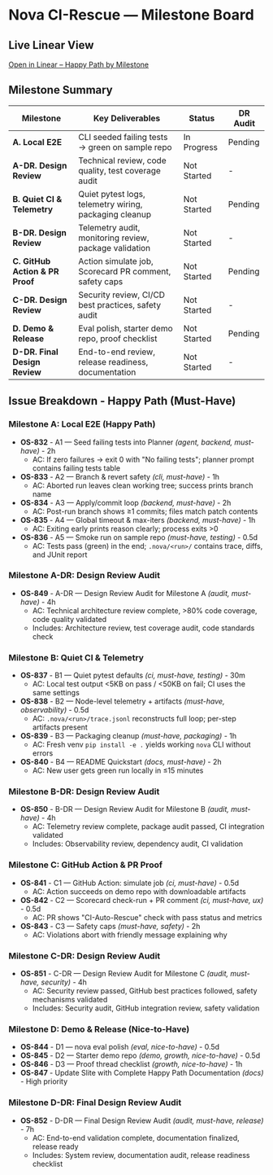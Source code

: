# Nova CI-Rescue — Milestone Board

## Live Linear View

[Open in Linear – Happy Path by Milestone](https://linear.app/nova-solve/project/ci-rescue-v10-happy-path-536aaf0d73d7)

## Milestone Summary

| Milestone                       | Key Deliverables                                       | Status      | DR Audit    |
| ------------------------------- | ------------------------------------------------------ | ----------- | ----------- |
| **A. Local E2E**                | CLI seeded failing tests → green on sample repo        | In Progress | Pending     |
| **A-DR. Design Review**         | Technical review, code quality, test coverage audit    | Not Started | -           |
| **B. Quiet CI & Telemetry**     | Quiet pytest logs, telemetry wiring, packaging cleanup | Not Started | Pending     |
| **B-DR. Design Review**         | Telemetry audit, monitoring review, package validation | Not Started | -           |
| **C. GitHub Action & PR Proof** | Action simulate job, Scorecard PR comment, safety caps | Not Started | Pending     |
| **C-DR. Design Review**         | Security review, CI/CD best practices, safety audit    | Not Started | -           |
| **D. Demo & Release**           | Eval polish, starter demo repo, proof checklist        | Not Started | Pending     |
| **D-DR. Final Design Review**   | End-to-end review, release readiness, documentation    | Not Started | -           |

## Issue Breakdown - Happy Path (Must-Have)

### Milestone A: Local E2E (Happy Path)

- **OS-832** - A1 — Seed failing tests into Planner _(agent, backend, must-have)_ - 2h
  - AC: If zero failures → exit 0 with "No failing tests"; planner prompt contains failing tests table
- **OS-833** - A2 — Branch & revert safety _(cli, must-have)_ - 1h
  - AC: Aborted run leaves clean working tree; success prints branch name
- **OS-834** - A3 — Apply/commit loop _(backend, must-have)_ - 2h
  - AC: Post-run branch shows ≥1 commits; files match patch contents
- **OS-835** - A4 — Global timeout & max-iters _(backend, must-have)_ - 1h
  - AC: Exiting early prints reason clearly; process exits >0
- **OS-836** - A5 — Smoke run on sample repo _(must-have, testing)_ - 0.5d
  - AC: Tests pass (green) in the end; `.nova/<run>/` contains trace, diffs, and JUnit report

### Milestone A-DR: Design Review Audit

- **OS-849** - A-DR — Design Review Audit for Milestone A _(audit, must-have)_ - 4h
  - AC: Technical architecture review complete, >80% code coverage, code quality validated
  - Includes: Architecture review, test coverage audit, code standards check

### Milestone B: Quiet CI & Telemetry

- **OS-837** - B1 — Quiet pytest defaults _(ci, must-have, testing)_ - 30m
  - AC: Local test output <5KB on pass / <50KB on fail; CI uses the same settings
- **OS-838** - B2 — Node-level telemetry + artifacts _(must-have, observability)_ - 0.5d
  - AC: `.nova/<run>/trace.jsonl` reconstructs full loop; per-step artifacts present
- **OS-839** - B3 — Packaging cleanup _(must-have, packaging)_ - 1h
  - AC: Fresh venv `pip install -e .` yields working `nova` CLI without errors
- **OS-840** - B4 — README Quickstart _(docs, must-have)_ - 2h
  - AC: New user gets green run locally in ≤15 minutes

### Milestone B-DR: Design Review Audit

- **OS-850** - B-DR — Design Review Audit for Milestone B _(audit, must-have)_ - 4h
  - AC: Telemetry review complete, package audit passed, CI integration validated
  - Includes: Observability review, dependency audit, CI validation

### Milestone C: GitHub Action & PR Proof

- **OS-841** - C1 — GitHub Action: simulate job _(ci, must-have)_ - 0.5d
  - AC: Action succeeds on demo repo with downloadable artifacts
- **OS-842** - C2 — Scorecard check-run + PR comment _(ci, must-have, ux)_ - 0.5d
  - AC: PR shows "CI-Auto-Rescue" check with pass status and metrics
- **OS-843** - C3 — Safety caps _(must-have, safety)_ - 2h
  - AC: Violations abort with friendly message explaining why

### Milestone C-DR: Design Review Audit

- **OS-851** - C-DR — Design Review Audit for Milestone C _(audit, must-have, security)_ - 4h
  - AC: Security review passed, GitHub best practices followed, safety mechanisms validated
  - Includes: Security audit, GitHub integration review, safety validation

### Milestone D: Demo & Release (Nice-to-Have)

- **OS-844** - D1 — nova eval polish _(eval, nice-to-have)_ - 0.5d
- **OS-845** - D2 — Starter demo repo _(demo, growth, nice-to-have)_ - 0.5d
- **OS-846** - D3 — Proof thread checklist _(growth, nice-to-have)_ - 1h
- **OS-847** - Update Slite with Complete Happy Path Documentation _(docs)_ - High priority

### Milestone D-DR: Final Design Review Audit

- **OS-852** - D-DR — Final Design Review Audit _(audit, must-have, release)_ - 7h
  - AC: End-to-end validation complete, documentation finalized, release ready
  - Includes: System review, documentation audit, release readiness checklist
